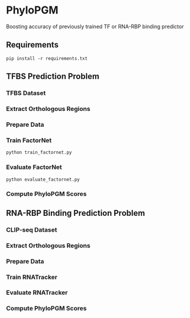 # PhyloPGM
Boosting accuracy of previously trained TF or RNA-RBP binding predictor


## Requirements
`pip install -r requirements.txt`

## TFBS Prediction Problem

### TFBS Dataset

### Extract Orthologous Regions

### Prepare Data

### Train FactorNet
`python train_factornet.py`

### Evaluate FactorNet
`python evaluate_factornet.py`

### Compute PhyloPGM Scores

## RNA-RBP Binding Prediction Problem

### CLIP-seq Dataset

### Extract Orthologous Regions

### Prepare Data

### Train RNATracker

### Evaluate RNATracker

### Compute PhyloPGM Scores

